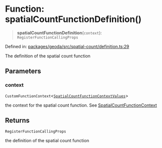 # Function: spatialCountFunctionDefinition()

> **spatialCountFunctionDefinition**(`context`): `RegisterFunctionCallingProps`

Defined in: [packages/geoda/src/spatial-count/definition.ts:29](https://github.com/GeoDaCenter/openassistant/blob/7dec66552ed2da789768e26aca21ecb2918b5d3b/packages/geoda/src/spatial-count/definition.ts#L29)

The definition of the spatial count function

## Parameters

### context

`CustomFunctionContext`\<[`SpatialCountFunctionContextValues`](../type-aliases/SpatialCountFunctionContextValues.md)\>

the context for the spatial count function. See [SpatialCountFunctionContext](../type-aliases/SpatialCountFunctionContext.md)

## Returns

`RegisterFunctionCallingProps`

the definition of the spatial count function
